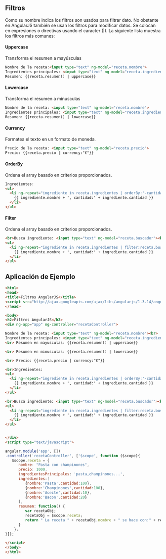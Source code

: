 ## Filtros

Como su nombre indica los filtros son usados para filtrar dato. No obstante en AngularJS también se usan los filtros para modificar datos. Se colocan en expresiones o directivas usando el caracter (|). La siguiente lista muestra los filtros más comunes:

#### Uppercase
Transforma el resumen a mayúsculas

```HTML
Nombre de la receta:<input type="text" ng-model="receta.nombre">
Ingredientes principales: <input type="text" ng-model="receta.ingredientesPrincipales">
Resumen: {{receta.resumen() | uppercase}}
```

#### Lowercase 
Transforma el resumen a minusculas

```HTML
Nombre de la receta: <input type="text" ng-model="receta.nombre">
Ingredientes principales: <input type="text" ng-model="receta.ingredientesPrincipales">
Resumen: {{receta.resumen() | lowercase}}
```

#### Currency 
Formatea el texto en un formato de moneda.

```HTML
Precio de la receta: <input type="text" ng-model="receta.precio">
Precio: {{receta.precio | currency:"€"}}
```

#### OrderBy
Ordena el array basado en criterios proporcionados.

```HTML
Ingredientes:
<ul>
  <li ng-repeat="ingrediente in receta.ingredientes | orderBy:'-cantidad'">
    {{ ingrediente.nombre + ', cantidad:' + ingrediente.cantidad }}
  </li>
</ul>
```

#### Filter
Ordena el array basado en criterios proporcionados.

```HTML
<br>Busca ingrediente: <input type="text" ng-model="receta.buscador"><br>
<ul>
  <li ng-repeat="ingrediente in receta.ingredientes | filter:receta.buscador">
    {{ ingrediente.nombre + ', cantidad:' + ingrediente.cantidad }}
  </li>
</ul>
```

## Aplicación de Ejemplo ##

```HTML
<html>
<head>
<title>Filtros AngularJS</title>
<script src="http://ajax.googleapis.com/ajax/libs/angularjs/1.3.14/angular.min.js"></script>
</head>

<body>
<h2>Filtros AngularJS</h2>
<div ng-app="app" ng-controller="recetaController">

Nombre de la receta: <input type="text" ng-model="receta.nombre"><br>
Ingredientes principales: <input type="text" ng-model="receta.ingredientesPrincipales"><br>
<br> Resumen en mayusculas: {{receta.resumen() | uppercase}}

<br> Resumen en minusculas: {{receta.resumen() | lowercase}}

<br> Precio: {{receta.precio | currency:"€"}}

<br>Ingredientes:
<ul>
  <li ng-repeat="ingrediente in receta.ingredientes | orderBy:'-cantidad'">
    {{ ingrediente.nombre + ', cantidad:' + ingrediente.cantidad }}
  </li>
</ul>

<br>Busca ingrediente: <input type="text" ng-model="receta.buscador"><br>
<ul>
  <li ng-repeat="ingrediente in receta.ingredientes | filter:receta.buscador">
    {{ ingrediente.nombre + ', cantidad:' + ingrediente.cantidad }}
  </li>
</ul>


</div>
<script type="text/javascript">

angular.module('app', [])
.controller('recetaController', ['$scope', function ($scope){
   $scope.receta = {
      nombre: "Pasta con champinones",
      precio: 1000,
      ingredientesPrincipales: 'pasta,champinones...',
      ingredientes:[
         {nombre:'Pasta',cantidad:100},
         {nombre:'Champinones',cantidad:100},
         {nombre:'Aceite',cantidad:10},
         {nombre:'Bacon',cantidad:20}
      ],
      resumen: function() {
         var recetaObj;
         recetaObj = $scope.receta;
         return " La receta " + recetaObj.nombre + " se hace con:" + recetaObj.ingredientesPrincipales;
      }
    };
}]);

</script>
</body>
</html>
```